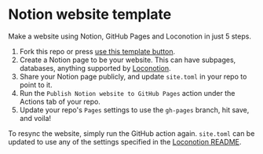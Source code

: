 # Notion website template

Make a website using Notion, GitHub Pages and Loconotion in just 5 steps.

1. Fork this repo or press [use this template button](https://github.com/timovv/notion-website-template/generate).
1. Create a Notion page to be your website. This can have subpages, databases, anything supported by [Loconotion](https://github.com/leoncvlt/loconotion).
1. Share your Notion page publicly, and update `site.toml` in your repo to point to it.
1. Run the `Publish Notion website to GitHub Pages` action under the Actions tab of your repo.
1. Update your repo's `Pages` settings to use the `gh-pages` branch, hit save, and voila!

To resync the website, simply run the GitHub action again. `site.toml` can be updated to use any of the settings specified in the [Loconotion README](https://github.com/leoncvlt/loconotion/blob/master/README.md).

